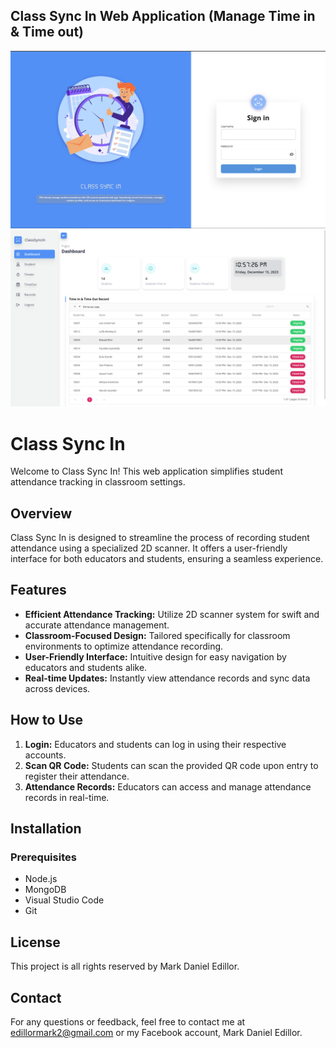 ## Class Sync In Web Application (Manage Time in & Time out)

<div align="center">
    <img width="1024" src=".resources/class-sync-login.png">
    <img width="1024" src=".resources/class-sync-dashboard.png">
</div>

# Class Sync In

Welcome to Class Sync In! This web application simplifies student attendance tracking in classroom settings.

## Overview

Class Sync In is designed to streamline the process of recording student attendance using a specialized 2D scanner. It offers a user-friendly interface for both educators and students, ensuring a seamless experience.

## Features

- **Efficient Attendance Tracking:** Utilize 2D scanner system for swift and accurate attendance management.
- **Classroom-Focused Design:** Tailored specifically for classroom environments to optimize attendance recording.
- **User-Friendly Interface:** Intuitive design for easy navigation by educators and students alike.
- **Real-time Updates:** Instantly view attendance records and sync data across devices.

## How to Use

1. **Login:** Educators and students can log in using their respective accounts.
2. **Scan QR Code:** Students can scan the provided QR code upon entry to register their attendance.
3. **Attendance Records:** Educators can access and manage attendance records in real-time.

## Installation

### Prerequisites
- Node.js
- MongoDB
- Visual Studio Code
- Git

## License
This project is all rights reserved by Mark Daniel Edillor.

## Contact
For any questions or feedback, feel free to contact me at edillormark2@gmail.com or my Facebook account, Mark Daniel Edillor.
